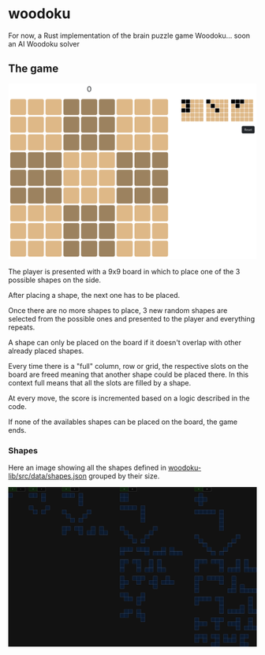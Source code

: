 # woodoku
For now, a Rust implementation of the brain puzzle game Woodoku... soon an AI Woodoku solver

## The game

![Alt text](images/game.png?raw=true "The ")

The player is presented with a 9x9 board in which to place one of the 3 possible shapes on the side.

After placing a shape, the next one has to be placed.

Once there are no more shapes to place, 3 new random shapes are selected from the possible ones and presented
to the player and everything repeats.

A shape can only be placed on the board if it doesn't overlap with other already placed shapes.

Every time there is a "full" column, row or grid, the respective slots on the board are freed meaning that another shape could be placed there.
In this context full means that all the slots are filled by a shape.

At every move, the score is incremented based on a logic described in the code.

If none of the availables shapes can be placed on the board, the game ends.

### Shapes

Here an image showing all the shapes defined in [woodoku-lib/src/data/shapes.json](woodoku-lib/src/data/shapes.json) grouped by their size.

![Alt text](images/shapes.png?raw=true "Shapes")